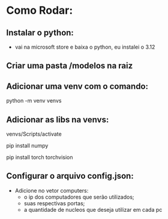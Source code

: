 # Como Rodar:

## Instalar o python:
- vai na microsoft store e baixa o python, eu instalei o 3.12

## Criar uma pasta /modelos na raiz

## Adicionar uma venv com o comando:

  python -m venv venvs

## Adicionar as libs na venvs:

  venvs/Scripts/activate

  pip install numpy

  pip install torch torchvision

## Configurar o arquivo config.json:
- Adicione no vetor computers:
  - o ip dos computadores que serão utilizados;
  - suas respectivas portas;
  - a quantidade de nucleos que deseja utilizar em cada pc

